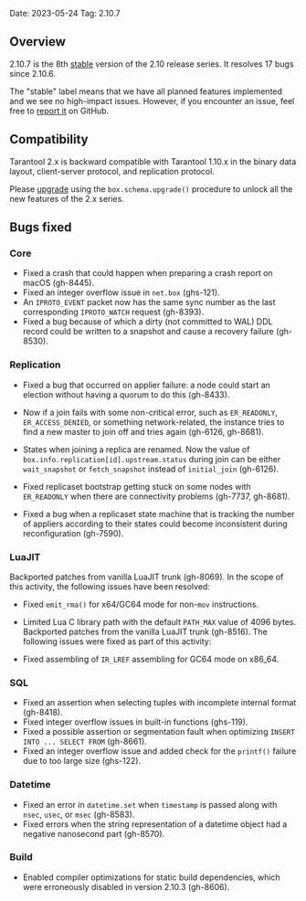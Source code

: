 Date: 2023-05-24
Tag: 2.10.7

## Overview

2.10.7 is the 8th [stable][release_policy] version of the 2.10 release
series. It resolves 17 bugs since 2.10.6.

The "stable" label means that we have all planned features implemented and we
see no high-impact issues. However, if you encounter an issue, feel free to
[report it][issues] on GitHub.

[release_policy]: https://www.tarantool.io/en/doc/latest/dev_guide/release_management/#release-policy
[issues]: https://github.com/tarantool/tarantool/issues

## Compatibility

Tarantool 2.x is backward compatible with Tarantool 1.10.x in the binary data
layout, client-server protocol, and replication protocol.

Please [upgrade][upgrade] using the `box.schema.upgrade()` procedure to unlock
all the new features of the 2.x series.

[upgrade]: https://www.tarantool.io/en/doc/latest/book/admin/upgrades/

## Bugs fixed

### Core

* Fixed a crash that could happen when preparing a crash report on macOS
  (gh-8445).
* Fixed an integer overflow issue in `net.box` (ghs-121).
* An `IPROTO_EVENT` packet now has the same sync number as the last
  corresponding `IPROTO_WATCH` request (gh-8393).
* Fixed a bug because of which a dirty (not committed to WAL) DDL record could
  be written to a snapshot and cause a recovery failure (gh-8530).

### Replication

* Fixed a bug that occurred on applier failure: a node could start an election
  without having a quorum to do this (gh-8433).
* Now if a join fails with some non-critical error, such as `ER_READONLY`,
  `ER_ACCESS_DENIED`, or something network-related, the instance tries
  to find a new master to join off and tries again (gh-6126, gh-8681).

* States when joining a replica are renamed. Now the value of
  `box.info.replication[id].upstream.status` during join can be either
 `wait_snapshot` or `fetch_snapshot` instead of `initial_join` (gh-6126).
* Fixed replicaset bootstrap getting stuck on some nodes with `ER_READONLY` when
  there are connectivity problems (gh-7737, gh-8681).
* Fixed a bug when a replicaset state machine that is tracking the number
  of appliers according to their states could become inconsistent during
  reconfiguration (gh-7590).

### LuaJIT

Backported patches from vanilla LuaJIT trunk (gh-8069). In the scope of this
activity, the following issues have been resolved:

* Fixed `emit_rma()` for x64/GC64 mode for non-`mov` instructions.
* Limited Lua C library path with the default `PATH_MAX` value of 4096 bytes.
  Backported patches from the vanilla LuaJIT trunk (gh-8516). The following issues
  were fixed as part of this activity:

* Fixed assembling of `IR_LREF` assembling for GC64 mode on x86_64.

### SQL

* Fixed an assertion when selecting tuples with incomplete internal
  format (gh-8418).
* Fixed integer overflow issues in built-in functions (ghs-119).
* Fixed a possible assertion or segmentation fault when optimizing
  `INSERT INTO ... SELECT FROM` (gh-8661).
* Fixed an integer overflow issue and added check for the `printf()` failure due
  to too large size (ghs-122).

### Datetime

* Fixed an error in `datetime.set` when `timestamp` is passed along with `nsec`,
 `usec`, or `msec` (gh-8583).
* Fixed errors when the string representation of a datetime object had
 a negative nanosecond part (gh-8570).

### Build

* Enabled compiler optimizations for static build dependencies, which were
  erroneously disabled in version 2.10.3 (gh-8606).
